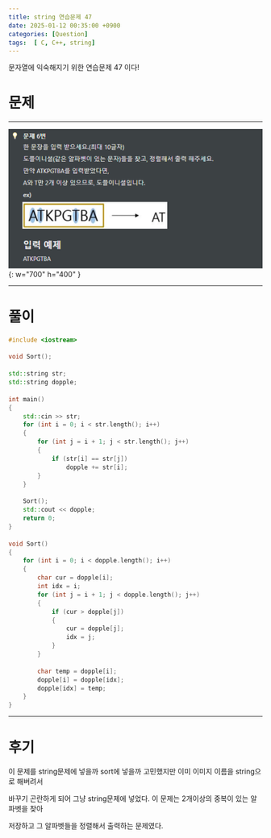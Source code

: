```yaml
---
title: string 연습문제 47
date: 2025-01-12 00:35:00 +0900
categories: [Question]  
tags:  [ C, C++, string]
---
```


문자열에 익숙해지기 위한 연습문제 47 이다!

# 문제   
---------------------------------------
![Desktop View](/assets/img/string39.png){: w="700" h="400" }

---------------------------------------

# 풀이

```c++
#include <iostream>

void Sort();

std::string str;
std::string dopple;

int main()
{
    std::cin >> str;
    for (int i = 0; i < str.length(); i++)
    {
        for (int j = i + 1; j < str.length(); j++)
        {
            if (str[i] == str[j])
                dopple += str[i];
        }
    }
    
    Sort();
    std::cout << dopple;
    return 0;
}

void Sort()
{
    for (int i = 0; i < dopple.length(); i++)
    {
        char cur = dopple[i];
        int idx = i;
        for (int j = i + 1; j < dopple.length(); j++)
        {
            if (cur > dopple[j])
            {
                cur = dopple[j];
                idx = j;
            }
        }
        
        char temp = dopple[i];
        dopple[i] = dopple[idx];
        dopple[idx] = temp;
    }
}
```
---------------------------------------

# 후기

이 문제를 string문제에 넣을까 sort에 넣을까 고민했지만 이미 이미지 이름을 string으로 해버려서

바꾸기 곤란하게 되어 그냥 string문제에 넣었다. 이 문제는 2개이상의 중복이 있는 알파벳을 찾아

저장하고 그 알파벳들을 정렬해서 출력하는 문제였다.


